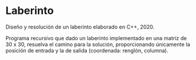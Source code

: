 # Laberinto
Diseño y resolución de un laberinto elaborado en C++, 2020.

Programa recursivo que dado un laberinto implementado en una matriz de 30 x 30, 
resuelva el camino para la solución, proporcionando únicamente la posición de entrada
y la de salida (coordenada: renglón, columna).
